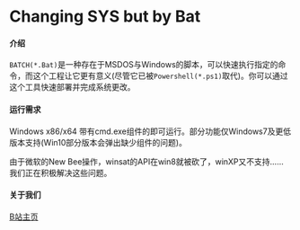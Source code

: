# Changing SYS but by Bat

#### 介绍

`BATCH(*.Bat)`是一种存在于MSDOS与Windows的脚本，可以快速执行指定的命令，而这个工程让它更有意义(尽管它已被`Powershell(*.ps1)`取代)。你可以通过这个工具快速部署并完成系统更改。

#### 运行需求

Windows x86/x64 带有cmd.exe组件的即可运行。部分功能仅Windows7及更低版本支持(Win10部分版本会弹出缺少组件的问题)。

由于微软的New Bee操作，winsat的API在win8就被砍了，winXP又不支持……
我们正在积极解决这些问题。

#### 关于我们

[B站主页](https://space.bilibili.com/1987247870)
